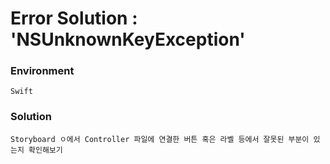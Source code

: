 # Error Solution : 'NSUnknownKeyException'

### Environment
	Swift
    
### Solution
	Storyboard ㅇ에서 Controller 파일에 연결한 버튼 혹은 라벨 등에서 잘못된 부분이 있는지 확인해보기